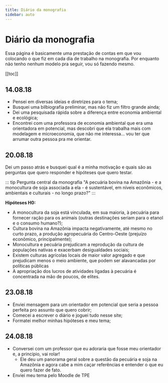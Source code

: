 ```yaml
---
title: Diário da monografia
sidebar: auto
---
```


# Diário da monografia

Essa página é basicamente uma prestação de contas em que vou colocando o que fiz em cada dia de trabalho na monografia. Por enquanto não tenho nenhum modelo pra seguir, vou só fazendo mesmo.

[[toc]]

## 14.08.18

- Pensei em diversas ideias e diretrizes para o tema;
- Busquei uma bilbiografia preliminar, mas não fiz um filtro grande ainda;
- Dei uma pesquisada rápida sobre a diferença entre economia ambiental e ecológica;
- Encontrei com uma professora de economia ambiental que era uma orientadora em potencial, mas descobri que ela trabalha mais com modelagem e microeconomia, que não me interessa... vou ter que arrumar outra pessoa pra me orientar.

## 20.08.18

Dei um passo atrás e busquei qual é a minha motivação e quais são as perguntas que quero responder e hipóteses que quero testar.

::: tip Pergunta central da monografia
"A pecuária bovina na Amazônia - e a monocultura de soja associada a ela - é sustentável, em níveis econômicos, ambientais e culturais - no longo prazo?"
:::

**Hipóteses H0:**

- A monocultura da soja está vinculada, em sua maioria, à pecuária para fornecer ração para os animais (outras destinações seriam para o etanol e o consumo humano?);
- Cultura bovina na Amazônia impacta negativamente, até mesmo no curto prazo, a produção agropecuária do Centro-Oeste (prejuízo econômico, principalmente);
- Monocultura e pecuária prejudicam a reprodução da cultura de populações nativas e exacerbam desigualdades sociais;
- Existem culturas agrícolas locais de maior valor agregado e que prejudicam menos o meio ambiente, que podem ser alavancadas por políticas públicas
- A apropriação dos lucros de atividades ligadas à pecuária é concentrada na mão de poucos, de elites.

## 23.08.18

- Enviei mensagem para um orientador em potencial que seria a pessoa perfeita pro assunto que quero cobrir;
- Comecei a escrever o diário e joguei tudo nesse site;
- Formatei melhor minhas hipóteses e meu tema;

## 24.08.18

- Conversei com um professor que eu adoraria que fosse meu orientador e, a princípio, vai rolar!
  - Ele deu um panorama geral sobre a questão da pecuária e soja na Amazônia e agora cabe a mim caçar referências e entender o que eu quero fazer de fato.
- Enviei meu tema pelo Moodle de TPE
